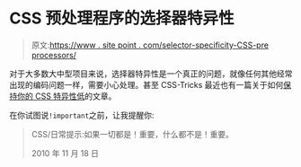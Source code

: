 # CSS 预处理程序的选择器特异性

> 原文:[https://www . site point . com/selector-specificity-CSS-pre processors/](https://www.sitepoint.com/selector-specificity-css-preprocessors/)

对于大多数大中型项目来说，选择器特异性是一个真正的问题，就像任何其他经常出现的编码问题一样，需要小心处理。甚至 CSS-Tricks 最近也有一篇关于如何[保持你的 CSS 特异性低](http://css-tricks.com/strategies-keeping-css-specificity-low/)的文章。

在你试图说`!important`之前，让我提醒你:

> CSS/日常提示:如果一切都是！重要，什么都不是！重要。
> 
> 2010 年 11 月 18 日